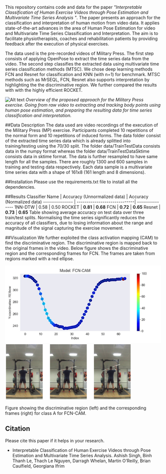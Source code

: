 This repository contains code and data for the paper *"Interpretable Classification of Human Exercise Videos through Pose Estimation and Multivariate Time Series Analysis
"*. The paper presents an approach for the classification and interpretation
of human motion from video data. It applies state-of-the-art advances in
the area of Human Pose Estimation for video and Multivariate Time Series Classification
and Interpretation. The aim is to facilitate physiotherapists, coaches and rehabilitation
patients by providing feedback after the execution of physical exercises. 

The data used is the pre-recorded videos of Military Press. The first step consists of applying
OpenPose to extract the time series data from the video. The second step
classifies the extracted data using multivariate time series classification methods (MTSC). 
We chose deep learning methods FCN and Resnet for classification and KNN (with n=1) for benchmark. 
MTSC methods such as MrSEQL, FCN, Resnet also supports interpretation 
by highlighting the the discriminative region. We further compared the results with 
with the highly efficient ROCKET.

![Alt text](figs/overview.png?raw=true)
<em>Overview of the proposed approach for the Military Press exercise. Going from raw video to
extracting and tracking body points using human pose estimation, and preparing the resulting data for
time series classification and interpretation.</em>

##Data Description
The data used are video recordings of the execution of the Military Press (MP) exercise.
Participants completed 10 repetitions of the normal form and 10 repetitions of induced forms. 
The data folder consist of the extracted time series data which is already splitted into training/testing using the 70/30 split.
The folder data/TrainTestData consists data in the numpy format whereas the folder data/TrainTestDataSktime consists data in sktime format.
The data is further resampled to have same length for all the samples.
There are roughly 1300 and 600 samples in training
and testing data respectively. Each data sample is a multivariate time series data with a
shape of 161x8 (161 length and 8 dimensions).

##Installation
Please use the requirements.txt file to install all the dependencies.


##Results
Classifier Name | Accuracy (Unnormalized data) | Accuracy (Normalized data)
--------------- | -----------------------------| ---------------
1NN-DTW | 0.58 | 0.50 
ROCKET | **0.81** | **0.68**
FCN | **0.72** | **0.65**
Resnet | **0.73** | **0.65**
Table showing average accuracy on test data over three train/test splits. Normalising the time series
significantly reduces the accuracy of all classifiers, due to losing information about the range and
magnitude of the signal capturing the exercise movement.

##Visualization
We further exploited the class activation mapping (CAM) to find the discriminative region.
The discriminative region is mapped back to the original frames in the video. Below figure
shows the discriminative region and the corresponding frames for
FCN. The frames are taken from regions marked with a red ellipse.

![Alt text](figs/fcn_region.jpg?raw=true)
![Alt text](figs/fcn_frame.png?raw=true)

Figure showing the discriminative region (left) and the corresponding frames (right) for class A for FCN-CAM.
## Citation
Please cite this paper if it helps in your research.

* Interpretable Classification of Human Exercise Videos
through Pose Estimation and Multivariate Time Series Analysis.
Ashish Singh, Binh Thanh Le, Thach Le Nguyen, Darragh Whelan,
Martin O’Reilly, Brian Caulfield, Georgiana Ifrim

